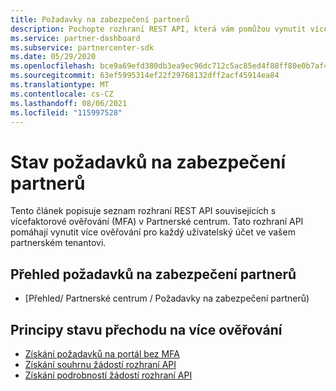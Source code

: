 ```yaml
---
title: Požadavky na zabezpečení partnerů
description: Pochopte rozhraní REST API, která vám pomůžou vynutit vícefaktorové ověřování pro vašeho partnerského tenanta.
ms.service: partner-dashboard
ms.subservice: partnercenter-sdk
ms.date: 05/29/2020
ms.openlocfilehash: bce9a69efd380db3ea9ec96dc712c5ac85ed4f88ff80e0b7af45b333e2ebc2b2
ms.sourcegitcommit: 63ef5995314ef22f29768132dff2acf45914ea84
ms.translationtype: MT
ms.contentlocale: cs-CZ
ms.lasthandoff: 08/06/2021
ms.locfileid: "115997528"
---
```

# <a name="partner-security-requirements-status"></a>Stav požadavků na zabezpečení partnerů

Tento článek popisuje seznam rozhraní REST API souvisejících s vícefaktorové ověřování (MFA) v Partnerské centrum. Tato rozhraní API pomáhají vynutit více ověřování pro každý uživatelský účet ve vašem partnerském tenantovi. 

## <a name="partner-security-requirements-overview"></a>Přehled požadavků na zabezpečení partnerů

- [Přehled/ Partnerské centrum / Požadavky na zabezpečení partnerů)

## <a name="understand-mfa-adoption-status"></a>Principy stavu přechodu na více ověřování

- [Získání požadavků na portál bez MFA](get-portal-requests-without-mfa.md)
- [Získání souhrnu žádostí rozhraní API](get-api-request-summary.md)
- [Získání podrobností žádostí rozhraní API](get-api-request-details.md)
